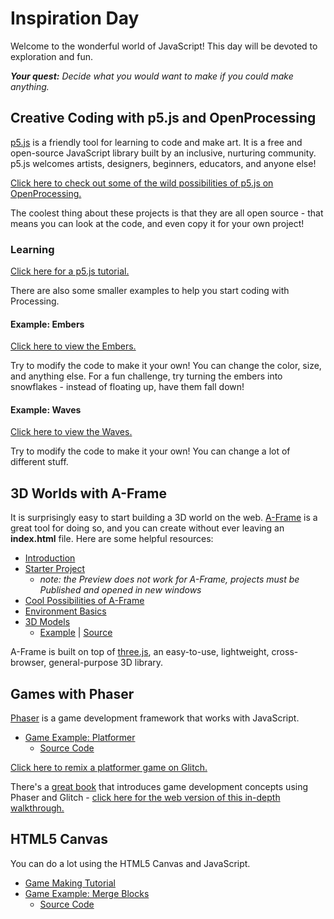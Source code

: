 # Inspiration Day
Welcome to the wonderful world of JavaScript! This day will be devoted to exploration and fun.

_**Your quest:** Decide what you would want to make if you could make anything._

## Creative Coding with p5.js and OpenProcessing
[p5.js](https://p5.js) is a friendly tool for learning to code and make art. It is a free and open-source JavaScript library built by an inclusive, nurturing community. p5.js welcomes artists, designers, beginners, educators, and anyone else!

[Click here to check out some of the wild possibilities of p5.js on OpenProcessing.](https://openprocessing.org/discover/#/trending)

The coolest thing about these projects is that they are all open source - that means you can look at the code, and even copy it for your own project!

### Learning
[Click here for a p5.js tutorial.](https://p5js.org/tutorials/get-started/)

There are also some smaller examples to help you start coding with Processing.

#### Example: Embers
[Click here to view the Embers.](https://editor.p5js.org/jsmaxwelldev/sketches/8njuHkfZX)

Try to modify the code to make it your own! You can change the color, size, and anything else. For a fun challenge, try turning the embers into snowflakes - instead of floating up, have them fall down!

#### Example: Waves
[Click here to view the Waves.](https://editor.p5js.org/jsmaxwelldev/sketches/xiVIcnxQKr)

Try to modify the code to make it your own! You can change a lot of different stuff.

## 3D Worlds with A-Frame
It is surprisingly easy to start building a 3D world on the web. [A-Frame](https://aframe.io/) is a great tool for doing so, and you can create without ever leaving an **index.html** file. Here are some helpful resources:

- [Introduction](https://aframe.io/docs/1.6.0/introduction/)
- [Starter Project](https://vscodeedu.com/LkU7Ut9hexlxZMrtJF9t)
  - _note: the Preview does not work for A-Frame, projects must be Published and opened in new windows_
- [Cool Possibilities of A-Frame](https://aframe.io/aframe-registry/)
- [Environment Basics](https://github.com/supermedium/aframe-environment-component)
- [3D Models](https://github.com/KhronosGroup/glTF-Sample-Assets/blob/main/Models/Models.md)
  - [Example](https://crimson-calm-kangaroo-558.vscodeedu.app) | [Source](https://vscodeedu.com/7Y6xqa2bLz9ZO6HLP142)

A-Frame is built on top of [three.js](https://threejs.org/), an easy-to-use, lightweight, cross-browser, general-purpose 3D library.

## Games with Phaser
[Phaser](https://phaser.io/) is a game development framework that works with JavaScript.

- [Game Example: Platformer](https://wandering-fern-moth-328.vscodeedu.app/)
  - [Source Code](https://vscodeedu.com/vSnMpC4iN9JHbSZ3Gx8w)

[Click here to remix a platformer game on Glitch.](https://glitch.com/edit/#!/remix/platformer-hacker/)

There's a [great book](https://glitch-game-makers-manual.glitch.me/) that introduces game development concepts using Phaser and Glitch - [click here for the web version of this in-depth walkthrough.](https://glitch-game-club.github.io/3m/)

## HTML5 Canvas
You can do a lot using the HTML5 Canvas and JavaScript.

- [Game Making Tutorial](https://www.w3schools.com/graphics/game_intro.asp)
- [Game Example: Merge Blocks](https://catching-walnut-lamp-683.vscodeedu.app/)
  - [Source Code](https://vscodeedu.com/BLr9IHWitmKBN3mtxYCW)
